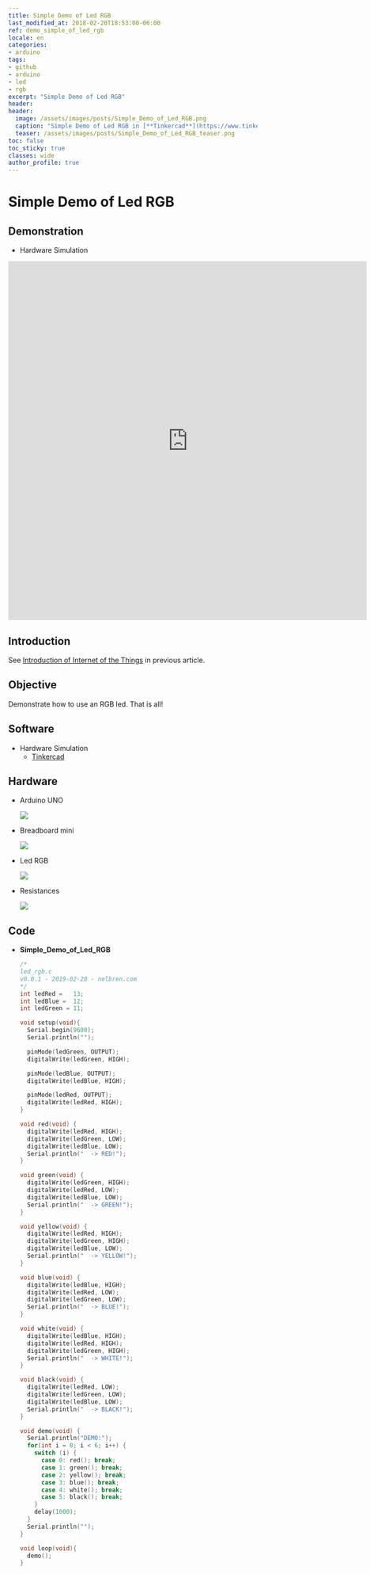 ```yaml
---
title: Simple Demo of Led RGB
last_modified_at: 2018-02-20T18:53:00-06:00
ref: demo_simple_of_led_rgb
locale: en
categories:
- arduino
tags:
- github
- arduino
- led
- rgb
excerpt: "Simple Demo of Led RGB"
header:
header:
  image: /assets/images/posts/Simple_Demo_of_Led_RGB.png
  caption: "Simple Demo of Led RGB in [**Tinkercad**](https://www.tinkercad.com/things/bZejppULsEL-simpledemoofledrgb)"  
  teaser: /assets/images/posts/Simple_Demo_of_Led_RGB_teaser.png
toc: false
toc_sticky: true
classes: wide
author_profile: true
---
```


# Simple Demo of Led RGB

## <i class="fa fa-eye" aria-hidden="true"></i> Demonstration
  
  - <i class="fas fa-draw-polygon"></i> Hardware Simulation
<iframe width="725" height="725" src="https://www.tinkercad.com/embed/bZejppULsEL?editbtn=1" frameborder="0" marginwidth="0" marginheight="0" scrolling="no"></iframe>  

## <i class="fa fa-info-circle" aria-hidden="true"></i> Introduction

See [Introduction of Internet of the Things](/en/arduino/Display_on_Arduino_of_SIB) in previous article.

## <i class="fas fa-bullseye"></i> Objective

Demonstrate how to use an RGB led. That is all!

## <i class="fas fa-save"></i> Software

- <i class="fas fa-draw-polygon"></i> Hardware Simulation
  - <i class="fas fa-external-link-alt"></i> [Tinkercad](https://www.tinkercad.com/)

## <i class="fas fa-microchip"></i> Hardware

- <i class="fas fa-check"></i> Arduino UNO

  ![](/assets/images/posts/ArduinoUNO_bb.png)

- <i class="fas fa-check"></i> Breadboard mini

  ![](/assets/images/posts/breadboard_mini.png)

- <i class="fas fa-check"></i> Led RGB
  
  ![](/assets/images/posts/led_rgb.png)

- <i class="fas fa-check"></i> Resistances

  ![](/assets/images/posts/resistor.png)

## <i class="fas fa-code"></i> Code

  - <i class="fas fa-code"></i> **Simple_Demo_of_Led_RGB**

    ```c
    /*
    led_rgb.c 
    v0.0.1 - 2019-02-20 - nelbren.com
    */ 
    int ledRed =   13;
    int ledBlue =  12;
    int ledGreen = 11;

    void setup(void){
      Serial.begin(9600);
      Serial.println("");
    
      pinMode(ledGreen, OUTPUT);
      digitalWrite(ledGreen, HIGH);

      pinMode(ledBlue, OUTPUT);
      digitalWrite(ledBlue, HIGH);

      pinMode(ledRed, OUTPUT);
      digitalWrite(ledRed, HIGH);
    }

    void red(void) {
      digitalWrite(ledRed, HIGH);
      digitalWrite(ledGreen, LOW);
      digitalWrite(ledBlue, LOW);
      Serial.println("  -> RED!");
    }

    void green(void) {
      digitalWrite(ledGreen, HIGH);
      digitalWrite(ledRed, LOW);
      digitalWrite(ledBlue, LOW);
      Serial.println("  -> GREEN!");
    }

    void yellow(void) {
      digitalWrite(ledRed, HIGH);
      digitalWrite(ledGreen, HIGH);
      digitalWrite(ledBlue, LOW);
      Serial.println("  -> YELLOW!");
    }

    void blue(void) {
      digitalWrite(ledBlue, HIGH);
      digitalWrite(ledRed, LOW);
      digitalWrite(ledGreen, LOW);
      Serial.println("  -> BLUE!");
    }

    void white(void) {
      digitalWrite(ledBlue, HIGH);
      digitalWrite(ledRed, HIGH);
      digitalWrite(ledGreen, HIGH);  
      Serial.println("  -> WHITE!");
    }

    void black(void) {
      digitalWrite(ledRed, LOW);
      digitalWrite(ledGreen, LOW);
      digitalWrite(ledBlue, LOW);
      Serial.println("  -> BLACK!");
    }

    void demo(void) {
      Serial.println("DEMO:");
      for(int i = 0; i < 6; i++) {
        switch (i) {
          case 0: red(); break;
          case 1: green(); break;
          case 2: yellow(); break;
          case 3: blue(); break;
          case 4: white(); break;
          case 5: black(); break;
        }
        delay(1000);
      }
      Serial.println("");
    }

    void loop(void){
      demo();
    }
    ```